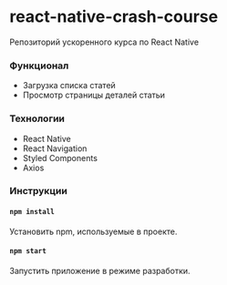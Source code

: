 # react-native-crash-course

Репозиторий ускоренного курса по React Native

### Функционал

- Загрузка списка статей
- Просмотр страницы деталей статьи

### Технологии

- React Native
- React Navigation
- Styled Components
- Axios

### Инструкции

#### `npm install`

Установить npm, используемые в проекте.

#### `npm start`

Запустить приложение в режиме разработки.

